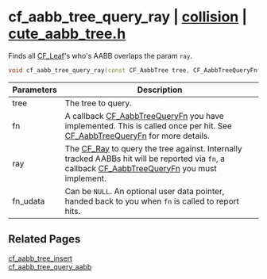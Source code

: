 # cf_aabb_tree_query_ray | [collision](https://github.com/RandyGaul/cute_framework/blob/master/docs/collision_readme.md) | [cute_aabb_tree.h](https://github.com/RandyGaul/cute_framework/blob/master/include/cute_aabb_tree.h)

Finds all [CF_Leaf](https://github.com/RandyGaul/cute_framework/blob/master/docs/collision/cf_leaf.md)'s who's AABB overlaps the param `ray`.

```cpp
void cf_aabb_tree_query_ray(const CF_AabbTree tree, CF_AabbTreeQueryFn* fn, CF_Ray ray, void* fn_udata);
```

Parameters | Description
--- | ---
tree | The tree to query.
fn | A callback [CF_AabbTreeQueryFn](https://github.com/RandyGaul/cute_framework/blob/master/docs/collision/cf_aabbtreequeryfn.md) you have implemented. This is called once per hit. See [CF_AabbTreeQueryFn](https://github.com/RandyGaul/cute_framework/blob/master/docs/collision/cf_aabbtreequeryfn.md) for more details.
ray | The [CF_Ray](https://github.com/RandyGaul/cute_framework/blob/master/docs/math/cf_ray.md) to query the tree against. Internally tracked AABBs hit will be reported via `fn`, a callback [CF_AabbTreeQueryFn](https://github.com/RandyGaul/cute_framework/blob/master/docs/collision/cf_aabbtreequeryfn.md) you must implement.
fn_udata | Can be `NULL`. An optional user data pointer, handed back to you when `fn` is called to report hits.

## Related Pages

[cf_aabb_tree_insert](https://github.com/RandyGaul/cute_framework/blob/master/docs/collision/cf_aabb_tree_insert.md)  
[cf_aabb_tree_query_aabb](https://github.com/RandyGaul/cute_framework/blob/master/docs/collision/cf_aabb_tree_query_aabb.md)  
